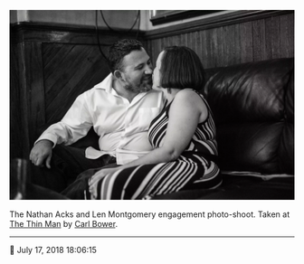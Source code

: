 ![Nathan and Len sitting in the back corner of the Thin Man](assets/ddb50392fdcc6cf0f50155770cdc5a62.webp)

The Nathan Acks and Len Montgomery engagement photo-shoot. Taken at [The Thin Man](http://www.thinmantavern.com/) by [Carl Bower](http://carlbowerphotos.com/).

- - - -

<span aria-hidden="true">📅</span> July 17, 2018 18:06:15
